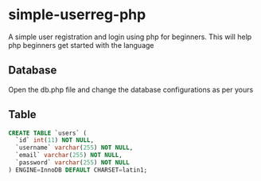# simple-userreg-php
A simple user registration and login using php for beginners. This will help php beginners get started with the language

## Database
Open the db.php file and change the database configurations as per yours

## Table
```sql
CREATE TABLE `users` (
  `id` int(11) NOT NULL,
  `username` varchar(255) NOT NULL,
  `email` varchar(255) NOT NULL,
  `password` varchar(255) NOT NULL
) ENGINE=InnoDB DEFAULT CHARSET=latin1;
```
